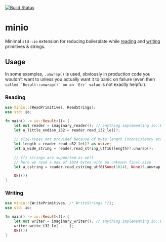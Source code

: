 [![Build Status](https://travis-ci.com/notviri/minio.svg?branch=master)](https://travis-ci.com/notviri/minio)
# minio
Minimal `std::io` extension for reducing boilerplate while [reading](https://doc.rust-lang.org/std/io/trait.Read.html) and [writing](https://doc.rust-lang.org/std/io/trait.Write.html) primitives & strings.

## Usage
In some examples, `.unwrap()` is used, obviously in production code you wouldn't want to unless you actually want it to panic on failure (even then ``called `Result::unwrap()` on an `Err` value`` is not exactly helpful).
### Reading
```rust
use minio::{ReadPrimitives, ReadStrings};
use std::io;

fn main() -> io::Result<()> {
    let mut reader = imaginary_reader(); // anything implementing io::Read
    let a_little_endian_i32 = reader.read_i32_le()?;
    
    // size-types not provided because of byte length inconsistency across architectures
    let length = reader.read_u32_le()? as usize;
    let a_wide_string = reader.read_string_utf16(length)?.unwrap();
    
    // ffi strings are supported as well
    // here we read a max of 1024 bytes with an unknown final size
    let a_cstring = reader.read_cstring_utf8(Some(1024), None)?.unwrap();

    Ok(())
}
```
### Writing
```rust
use minio::{WritePrimitives, /* WriteStrings */};
use std::io;

fn main() -> io::Result<()> {
    let mut writer = imaginary_writer(); // anything implementing io::Write
    writer.write_i32_le( ... );
    Ok(())
}
```
